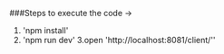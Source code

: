 ###Steps to execute the code ->
1. 'npm install'
2. 'npm run dev'
3.open 'http://localhost:8081/client/''


